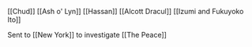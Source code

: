 [[Chud]]
[[Ash o' Lyn]]
[[Hassan]]
[[Alcott Dracul]]
[[Izumi and Fukuyoko Ito]]

Sent to [[New York]] to investigate [[The Peace]]
